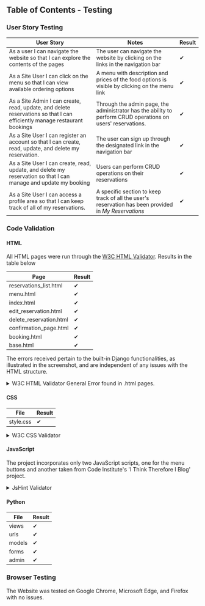 ## Table of Contents - Testing

### User Story Testing
|User Story|Notes|Result|
|----|----|----|
|As a user I can navigate the website so that I can explore the contents of the pages|The user can navigate the website by clicking on the links in the navigation bar|✔|
|As a Site User I can click on the menu so that I can view available ordering options|A menu with description and prices of the food options is visible by clicking on the menu link|✔|
|As a Site Admin I can create, read, update, and delete reservations so that I can efficiently manage restaurant bookings|Through the admin page, the administrator has the ability to perform CRUD operations on users' reservations.|✔|
|As a Site User I can register an account so that I can create, read, update, and delete my reservation.|The user can sign up through the designated link in the navigation bar|✔|
|As a Site User I can create, read, update, and delete my reservation so that I can manage and update my booking|Users can perform CRUD operations on their reservations|✔|
|As a Site User I can access a profile area so that I can keep track of all of my reservations.|A specific section to keep track of all the user's reservation has been provided in *My Reservations*|✔|

### Code Validation
#### HTML
All HTML pages were run through the [W3C HTML Validator](https://validator.w3.org/). Results in the table below

|Page|Result|
|----|----|
|reservations_list.html|✔|
|menu.html|✔|
|index.html|✔|
|edit_reservation.html|✔|
|delete_reservation.html|✔|
|confirmation_page.html|✔|
|booking.html|✔|
|base.html|✔|


The errors received pertain to the built-in Django functionalities, as illustrated in the screenshot, and are independent of any issues with the HTML structure.

<details><summary>W3C HTML Validator General Error found in .html pages.</summary>
<img src="/static/images/readme-images/html-validator.jpg">
</details>

#### CSS
|File|Result|
|----|----|
|style.css|✔|

<details><summary>W3C CSS Validator</summary>
<img src="/static/images/readme-images/css-validator.jpg">
</details>

#### JavaScript

The project incorporates only two JavaScript scripts, one for the menu buttons and another taken from Code Institute's 'I Think Therefore I Blog' project.

<details><summary>JsHint Validator</summary>
<img src="/static/images/readme-images/js-validator.jpg">
</details>

#### Python

|File|Result|
|----|----|
|views|✔|
|urls|✔|
|models|✔|
|forms|✔|
|admin|✔|

### Browser Testing

The Website was tested on Google Chrome, Microsoft Edge, and Firefox with no issues.